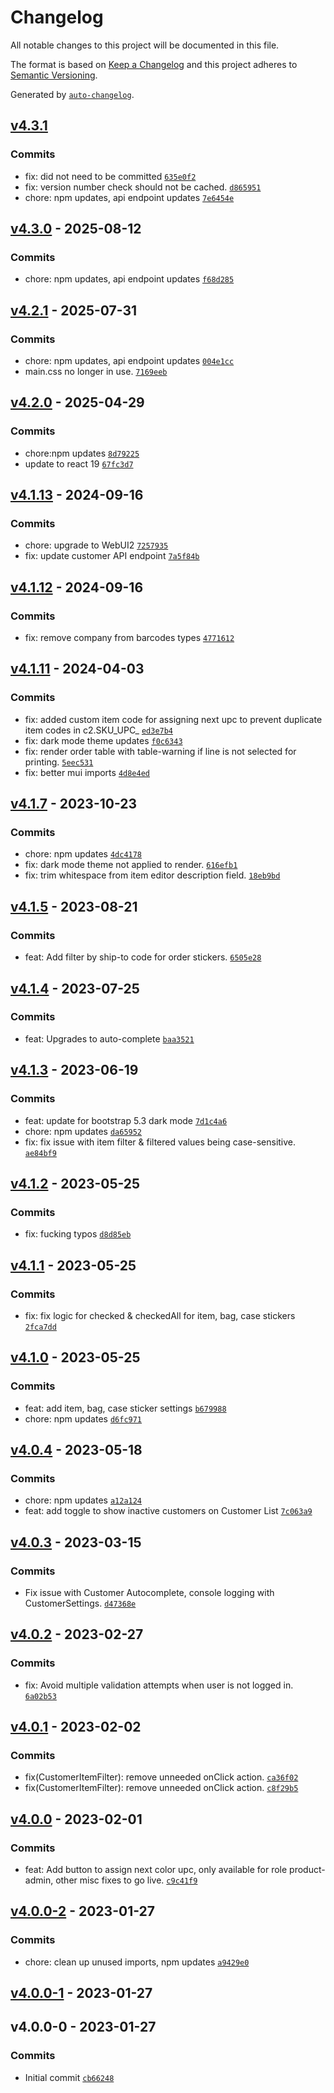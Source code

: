 # Changelog

All notable changes to this project will be documented in this file.

The format is based on [Keep a Changelog](https://keepachangelog.com/en/1.0.0/)
and this project adheres to [Semantic Versioning](https://semver.org/spec/v2.0.0.html).

Generated by [`auto-changelog`](https://github.com/CookPete/auto-changelog).

## [v4.3.1](https://github.com/ChumsInc/barcode-admin/compare/v4.3.0...v4.3.1)

### Commits

- fix: did not need to be committed [`635e0f2`](https://github.com/ChumsInc/barcode-admin/commit/635e0f2cdf86941a9e65c054f71ffd5c0e72b593)
- fix: version number check should not be cached. [`d865951`](https://github.com/ChumsInc/barcode-admin/commit/d8659511241a7d30aaca43ff9e76bbb15209cbad)
- chore: npm updates, api endpoint updates [`7e6454e`](https://github.com/ChumsInc/barcode-admin/commit/7e6454e804b42c9fe613338f28994c999a94f2d8)

## [v4.3.0](https://github.com/ChumsInc/barcode-admin/compare/v4.2.1...v4.3.0) - 2025-08-12

### Commits

- chore: npm updates, api endpoint updates [`f68d285`](https://github.com/ChumsInc/barcode-admin/commit/f68d285b566ec1d9ec4e8d941344c4c618277b79)

## [v4.2.1](https://github.com/ChumsInc/barcode-admin/compare/v4.2.0...v4.2.1) - 2025-07-31

### Commits

- chore: npm updates, api endpoint updates [`004e1cc`](https://github.com/ChumsInc/barcode-admin/commit/004e1ccc0f2584b40142ad8aa6ea133e19d154f1)
- main.css no longer in use. [`7169eeb`](https://github.com/ChumsInc/barcode-admin/commit/7169eeb2796b6cf3d462fa7ed2e174ffbea7a43c)

## [v4.2.0](https://github.com/ChumsInc/barcode-admin/compare/v4.1.13...v4.2.0) - 2025-04-29

### Commits

- chore:npm updates [`8d79225`](https://github.com/ChumsInc/barcode-admin/commit/8d7922572db52c9b3e6180d78609da75f225caf1)
- update to react 19 [`67fc3d7`](https://github.com/ChumsInc/barcode-admin/commit/67fc3d703a2c510203379bade392f453ce3c958b)

## [v4.1.13](https://github.com/ChumsInc/barcode-admin/compare/v4.1.12...v4.1.13) - 2024-09-16

### Commits

- chore: upgrade to  WebUI2 [`7257935`](https://github.com/ChumsInc/barcode-admin/commit/7257935e7618a1c5ed69c1d8c9c3fe19807b605f)
- fix: update customer API endpoint [`7a5f84b`](https://github.com/ChumsInc/barcode-admin/commit/7a5f84b49d0f4c415ec1bb0003989e16c568e770)

## [v4.1.12](https://github.com/ChumsInc/barcode-admin/compare/v4.1.11...v4.1.12) - 2024-09-16

### Commits

- fix: remove company from barcodes types [`4771612`](https://github.com/ChumsInc/barcode-admin/commit/47716129883558febf82e4203539e0fb60b4efa7)

## [v4.1.11](https://github.com/ChumsInc/barcode-admin/compare/v4.1.7...v4.1.11) - 2024-04-03

### Commits

- fix: added custom item code for assigning next upc to prevent duplicate item codes in c2.SKU_UPC_ [`ed3e7b4`](https://github.com/ChumsInc/barcode-admin/commit/ed3e7b47d0020a2f506070d89322156240f7e046)
- fix: dark mode theme updates [`f0c6343`](https://github.com/ChumsInc/barcode-admin/commit/f0c634374a7751f067cafc49b8446fe7c76ea2ea)
- fix: render order table with table-warning if line is not selected for printing. [`5eec531`](https://github.com/ChumsInc/barcode-admin/commit/5eec531380470cb9baf7fe1d5d4960711cdf957e)
- fix: better mui imports [`4d8e4ed`](https://github.com/ChumsInc/barcode-admin/commit/4d8e4ed9a2b9b4b7b81d5f086f6b6ba286ca5fb6)

## [v4.1.7](https://github.com/ChumsInc/barcode-admin/compare/v4.1.5...v4.1.7) - 2023-10-23

### Commits

- chore: npm updates [`4dc4178`](https://github.com/ChumsInc/barcode-admin/commit/4dc4178897690ef467410875a29c2646c8bcbde9)
- fix: dark mode theme not applied to render. [`616efb1`](https://github.com/ChumsInc/barcode-admin/commit/616efb11abdd9ee59fd837826492528e9c9e4f2b)
- fix: trim whitespace from item editor description field. [`18eb9bd`](https://github.com/ChumsInc/barcode-admin/commit/18eb9bd1f8fa6f8f2994b7420a94ac1945672259)

## [v4.1.5](https://github.com/ChumsInc/barcode-admin/compare/v4.1.4...v4.1.5) - 2023-08-21

### Commits

- feat: Add filter by ship-to code for order stickers. [`6505e28`](https://github.com/ChumsInc/barcode-admin/commit/6505e286cf0154d7fc32088ae67ed49e97a676d2)

## [v4.1.4](https://github.com/ChumsInc/barcode-admin/compare/v4.1.3...v4.1.4) - 2023-07-25

### Commits

- feat: Upgrades to auto-complete [`baa3521`](https://github.com/ChumsInc/barcode-admin/commit/baa3521a1bf87301f4515830948e238092b1ef15)

## [v4.1.3](https://github.com/ChumsInc/barcode-admin/compare/v4.1.2...v4.1.3) - 2023-06-19

### Commits

- feat: update for bootstrap 5.3 dark mode [`7d1c4a6`](https://github.com/ChumsInc/barcode-admin/commit/7d1c4a60cd59f9dcdd51a60ddfd8eba58ba5f444)
- chore: npm updates [`da65952`](https://github.com/ChumsInc/barcode-admin/commit/da659527c04fb786ed364064db6574c9785ddc63)
- fix: fix issue with item filter & filtered values being case-sensitive. [`ae84bf9`](https://github.com/ChumsInc/barcode-admin/commit/ae84bf90a4c2f763f8b4aed84eeb162d3f65df82)

## [v4.1.2](https://github.com/ChumsInc/barcode-admin/compare/v4.1.1...v4.1.2) - 2023-05-25

### Commits

- fix: fucking typos [`d8d85eb`](https://github.com/ChumsInc/barcode-admin/commit/d8d85ebf217c94e494bf97227a4b8b4990e415ae)

## [v4.1.1](https://github.com/ChumsInc/barcode-admin/compare/v4.1.0...v4.1.1) - 2023-05-25

### Commits

- fix: fix logic for checked & checkedAll for item, bag, case stickers [`2fca7dd`](https://github.com/ChumsInc/barcode-admin/commit/2fca7ddfc809c9f9a37894b75980703ef6475ffa)

## [v4.1.0](https://github.com/ChumsInc/barcode-admin/compare/v4.0.4...v4.1.0) - 2023-05-25

### Commits

- feat: add item, bag, case sticker settings [`b679988`](https://github.com/ChumsInc/barcode-admin/commit/b67998861a9e8a69efc91497413645a0f42db9d6)
- chore: npm updates [`d6fc971`](https://github.com/ChumsInc/barcode-admin/commit/d6fc97116fbff6af93987e1be7f6e29579f0c069)

## [v4.0.4](https://github.com/ChumsInc/barcode-admin/compare/v4.0.3...v4.0.4) - 2023-05-18

### Commits

- chore: npm updates [`a12a124`](https://github.com/ChumsInc/barcode-admin/commit/a12a1247b7508047da48eb08666aed67126db9fd)
- feat: add toggle to show inactive customers on Customer List [`7c063a9`](https://github.com/ChumsInc/barcode-admin/commit/7c063a9507f2ef0280adff15a858b35249085457)

## [v4.0.3](https://github.com/ChumsInc/barcode-admin/compare/v4.0.2...v4.0.3) - 2023-03-15

### Commits

- Fix issue with Customer Autocomplete, console logging with CustomerSettings. [`d47368e`](https://github.com/ChumsInc/barcode-admin/commit/d47368e49b950b4966b2de8227e1d78ca33fcafc)

## [v4.0.2](https://github.com/ChumsInc/barcode-admin/compare/v4.0.1...v4.0.2) - 2023-02-27

### Commits

- fix: Avoid multiple validation attempts when user is not logged in. [`6a02b53`](https://github.com/ChumsInc/barcode-admin/commit/6a02b5369274b99c5c54d8eb78722180f02e55f2)

## [v4.0.1](https://github.com/ChumsInc/barcode-admin/compare/v4.0.0...v4.0.1) - 2023-02-02

### Commits

- fix(CustomerItemFilter): remove unneeded onClick action. [`ca36f02`](https://github.com/ChumsInc/barcode-admin/commit/ca36f02787edfb6acd98eb76a96c0463809ff66d)
- fix(CustomerItemFilter): remove unneeded onClick action. [`c8f29b5`](https://github.com/ChumsInc/barcode-admin/commit/c8f29b5d04c1292ec0e17afb4ea4aab31d1295bc)

## [v4.0.0](https://github.com/ChumsInc/barcode-admin/compare/v4.0.0-2...v4.0.0) - 2023-02-01

### Commits

- feat: Add button to assign next color upc, only available for role product-admin, other misc fixes to go live. [`c9c41f9`](https://github.com/ChumsInc/barcode-admin/commit/c9c41f9c66dd73c5056ea25a2fa51053ba1c3032)

## [v4.0.0-2](https://github.com/ChumsInc/barcode-admin/compare/v4.0.0-1...v4.0.0-2) - 2023-01-27

### Commits

- chore: clean up unused imports, npm updates [`a9429e0`](https://github.com/ChumsInc/barcode-admin/commit/a9429e0dea694a681a76a313fa16242078a54a27)

## [v4.0.0-1](https://github.com/ChumsInc/barcode-admin/compare/v4.0.0-0...v4.0.0-1) - 2023-01-27

## v4.0.0-0 - 2023-01-27

### Commits

- Initial commit [`cb66248`](https://github.com/ChumsInc/barcode-admin/commit/cb66248dc75a5cb09fb810a20c2a8eae42ddd018)

